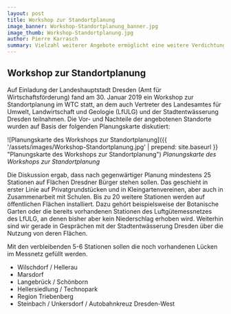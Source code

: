 ```yaml
---
layout: post
title: Workshop zur Standortplanung
image_banner: Workshop-Standortplanung_banner.jpg
image_thumb: Workshop-Standortplanung.jpg
author: Pierre Karrasch
summary: Vielzahl weiterer Angebote ermöglicht eine weitere Verdichtung des SmartRain-Messnetzes
---
```


## Workshop zur Standortplanung

Auf Einladung der Landeshauptstadt Dresden (Amt für Wirtschaftsförderung) fand am 30. Januar 2019 ein Workshop zur Standortplanung im WTC statt, an dem auch Vertreter des Landesamtes für Umwelt, Landwirtschaft und Geologie (LfULG) und der Stadtentwässerung Dresden teilnahmen. Die Vor- und Nachteile der angebotenen Standorte wurden auf Basis der folgenden Planungskarte diskutiert:


 ![Planungskarte des Workshops zur Standortplanung]({{ '/assets/images/Workshop-Standortplanung.jpg' | prepend: site.baseurl }} "Planungskarte des Workshops zur Standortplanung")
*Planungskarte des Workshops zur Standortplanung*

Die Diskussion ergab, dass nach gegenwärtiger Planung mindestens 25 Stationen auf Flächen Dresdner Bürger stehen sollen. Das geschieht in erster Linie auf Privatgrundstücken und in Kleingartenvereinen, aber auch in Zusammenarbeit mit Schulen. Bis zu 20 weitere Stationen werden auf öffentlichen Flächen installiert. Dazu gehört beispielsweise der Botanische Garten oder die bereits vorhandenen Stationen des Luftgütemessnetzes des LfULG, an denen bisher aber kein Niederschlag erhoben wird. Weiterhin sind wir gerade in Gesprächen mit der Stadtentwässerung Dresden über die Nutzung von deren Flächen. 

Mit den verbleibenden 5-6 Stationen sollen die noch vorhandenen Lücken im Messnetz gefüllt werden.

* Wilschdorf / Hellerau
* Marsdorf
* Langebrück / Schönborn
* Hellersiedlung / Technopark
* Region Triebenberg
* Steinbach / Unkersdorf / Autobahnkreuz Dresden-West




